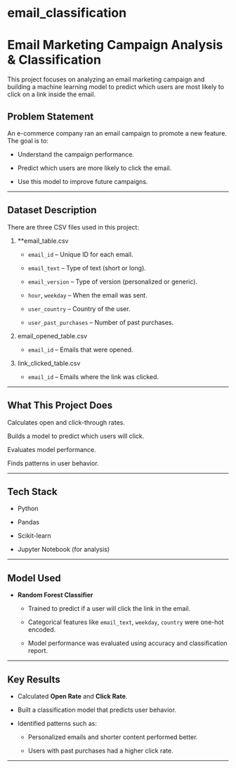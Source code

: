 # email_classification
#  Email Marketing Campaign Analysis & Classification

This project focuses on analyzing an email marketing campaign and building a machine learning model to predict which users are most likely to click on a link inside the email.

##  Problem Statement

An e-commerce company ran an email campaign to promote a new feature. The goal is to:
- Understand the campaign performance.

- Predict which users are more likely to click the email.

- Use this model to improve future campaigns.

---

##  Dataset Description

There are three CSV files used in this project:

1. **email_table.csv

   - `email_id` – Unique ID for each email.

   - `email_text` – Type of text (short or long).

    - `email_version` – Type of version (personalized or generic).


   - `hour`, `weekday` – When the email was sent.

   - `user_country` – Country of the user.

    - `user_past_purchases` – Number of past purchases.

3. email_opened_table.csv
   - `email_id` – Emails that were opened.

4. link_clicked_table.csv
   - `email_id` – Emails where the link was clicked.

---

##  What This Project Does

 Calculates open and click-through rates.  

 Builds a model to predict which users will click.  

 Evaluates model performance.  

 Finds patterns in user behavior.

---

##  Tech Stack

- Python

- Pandas

- Scikit-learn

- Jupyter Notebook (for analysis)

---

## Model Used

- **Random Forest Classifier**

  - Trained to predict if a user will click the link in the email.

  - Categorical features like `email_text`, `weekday`, `country` were one-hot encoded.

  - Model performance was evaluated using accuracy and classification report.

---

##  Key Results

- Calculated **Open Rate** and **Click Rate**.

- Built a classification model that predicts user behavior.

- Identified patterns such as:

  - Personalized emails and shorter content performed better.

  - Users with past purchases had a higher click rate.

---
